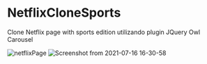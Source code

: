 # NetflixCloneSports
Clone Netflix page with sports edition utilizando plugin JQuery Owl Carousel

![netflixPage](https://user-images.githubusercontent.com/67379527/125999373-e896f477-bbce-41b9-8b22-0bf2f85656dd.png)
![Screenshot from 2021-07-16 16-30-58](https://user-images.githubusercontent.com/67379527/125999500-79872043-e800-4ef1-9dc8-c42f84465a52.png)
